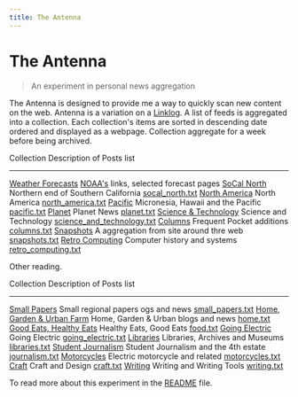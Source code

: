 ```yaml
---
title: The Antenna
---
```


# The Antenna

> An experiment in personal news aggregation

The Antenna is designed to provide me a way to quickly scan new content on the web. Antenna is a variation on a [Linklog](https://en.wikipedia.org/wiki/Linklog). A list of feeds is aggregated into a collection. Each collection's items are sorted in descending date ordered and displayed as a webpage. Collection aggregate for a week before being archived.

Collection                                          Description of Posts                                               list
---------------------------------                   --------------------------------------------------------------     --------------------------------
[Weather Forecasts](forecasts.html)                 [NOAA's](https://weather.gov) links, selected forecast pages
[SoCal North](socal_north.html)                     Northern end of Southern California                                [socal_north.txt](socal_north.txt)
[North America](north_america.html)                 North America                                                      [north_america.txt](north_america.txt)
[Pacific](pacific.html)                             Micronesia, Hawaii and the Pacific                                 [pacific.txt](pacific.txt)
[Planet](planet.html)                               Planet News                                                        [planet.txt](planet.txt)
[Science & Technology](science_and_technology.html) Science and Technology                                             [science_and_technology.txt](science_and_technology.txt)
[Columns](columns.html)                             Frequent Pocket additions                                          [columns.txt](columns.txt)
[Snapshots](snapshots.html)                         A aggregation from site around thre web                            [snapshots.txt](snapshots.txt)
[Retro Computing](retro_computing.html)             Computer history and systems                                       [retro_computing.txt](retro_computing.txt)


Other reading.

Collection                                          Description of Posts                                               list
---------------------------------                   --------------------------------------------------------------     --------------------------------
[Small Papers](small_papers.html)                   Small regional papers  ogs and news                                [small_papers.txt](small_papers.txt)
[Home, Garden & Urban Farm](home.html)              Home, Garden & Urban blogs and news                                [home.txt](home.txt)
[Good Eats, Healthy Eats](food.html)                Healthy Eats, Good Eats                                            [food.txt](foot.txt)
[Going Electric](going_electric.html)               Going Electric                                                     [going_electric.txt](going_electric.txt)
[Libraries](libraries.html)                         Libraries, Archives and Museums                                    [libraries.txt](libraries.txt)
[Student Journalism](journalism.html)               Student Journalism and the 4th estate                              [journalism.txt](journalism.txt)
[Motorcycles](motorcycles.html)                     Electric motorcycle and related                                    [motorcycles.txt](motorcycles.txt)
[Craft](craft.html)                                 Craft and Design                                                   [craft.txt](craft.txt)
[Writing](writing.html)                             Writing and Writing Tools                                          [writing.txt](writing.txt)

To read more about this experiment in the [README](README.md) file.
